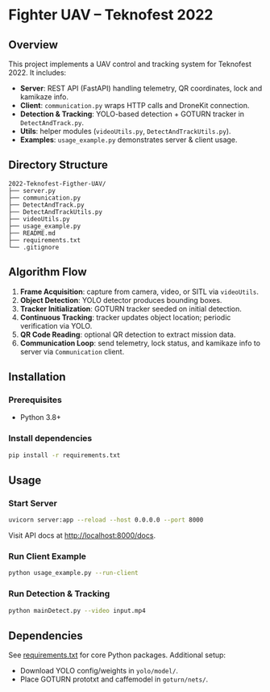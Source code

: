 # Fighter UAV – Teknofest 2022

## Overview
This project implements a UAV control and tracking system for Teknofest 2022. It includes:

- **Server**: REST API (FastAPI) handling telemetry, QR coordinates, lock and kamikaze info.
- **Client**: `communication.py` wraps HTTP calls and DroneKit connection.
- **Detection & Tracking**: YOLO-based detection + GOTURN tracker in `DetectAndTrack.py`.
- **Utils**: helper modules (`videoUtils.py`, `DetectAndTrackUtils.py`).
- **Examples**: `usage_example.py` demonstrates server & client usage.

## Directory Structure
```
2022-Teknofest-Figther-UAV/
├── server.py
├── communication.py
├── DetectAndTrack.py
├── DetectAndTrackUtils.py
├── videoUtils.py
├── usage_example.py
├── README.md
├── requirements.txt
└── .gitignore
```

## Algorithm Flow
1. **Frame Acquisition**: capture from camera, video, or SITL via `videoUtils`.
2. **Object Detection**: YOLO detector produces bounding boxes.
3. **Tracker Initialization**: GOTURN tracker seeded on initial detection.
4. **Continuous Tracking**: tracker updates object location; periodic verification via YOLO.
5. **QR Code Reading**: optional QR detection to extract mission data.
6. **Communication Loop**: send telemetry, lock status, and kamikaze info to server via `Communication` client.

## Installation
### Prerequisites
- Python 3.8+

### Install dependencies
```bash
pip install -r requirements.txt
```

## Usage
### Start Server
```bash
uvicorn server:app --reload --host 0.0.0.0 --port 8000
```
Visit API docs at [http://localhost:8000/docs](http://localhost:8000/docs).

### Run Client Example
```bash
python usage_example.py --run-client
```

### Run Detection & Tracking
```bash
python mainDetect.py --video input.mp4
```

## Dependencies
See [requirements.txt](requirements.txt) for core Python packages.
Additional setup:
- Download YOLO config/weights in `yolo/model/`.
- Place GOTURN prototxt and caffemodel in `goturn/nets/`.

